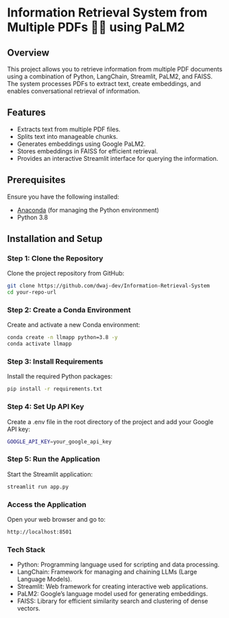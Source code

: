# Information Retrieval System from Multiple PDFs 📄🤖 using PaLM2

## Overview
This project allows you to retrieve information from multiple PDF documents using a combination of Python, LangChain, Streamlit, PaLM2, and FAISS. The system processes PDFs to extract text, create embeddings, and enables conversational retrieval of information.

## Features
- Extracts text from multiple PDF files.
- Splits text into manageable chunks.
- Generates embeddings using Google PaLM2.
- Stores embeddings in FAISS for efficient retrieval.
- Provides an interactive Streamlit interface for querying the information.

## Prerequisites
Ensure you have the following installed:
- [Anaconda](https://www.anaconda.com/products/distribution) (for managing the Python environment)
- Python 3.8

## Installation and Setup

### Step 1: Clone the Repository
Clone the project repository from GitHub:
```sh
git clone https://github.com/dwaj-dev/Information-Retrieval-System
cd your-repo-url
```

### Step 2: Create a Conda Environment
Create and activate a new Conda environment:
```sh
conda create -n llmapp python=3.8 -y
conda activate llmapp
```
### Step 3: Install Requirements
Install the required Python packages:
```sh
pip install -r requirements.txt
```
### Step 4: Set Up API Key
Create a .env file in the root directory of the project and add your Google API key:
```sh
GOOGLE_API_KEY=your_google_api_key
```
### Step 5: Run the Application
Start the Streamlit application:
```sh
streamlit run app.py
```
### Access the Application
Open your web browser and go to:
```sh
http://localhost:8501
```
### Tech Stack
- Python: Programming language used for scripting and data processing.
- LangChain: Framework for managing and chaining LLMs (Large Language Models).
- Streamlit: Web framework for creating interactive web applications.
- PaLM2: Google’s language model used for generating embeddings.
- FAISS: Library for efficient similarity search and clustering of dense vectors.

